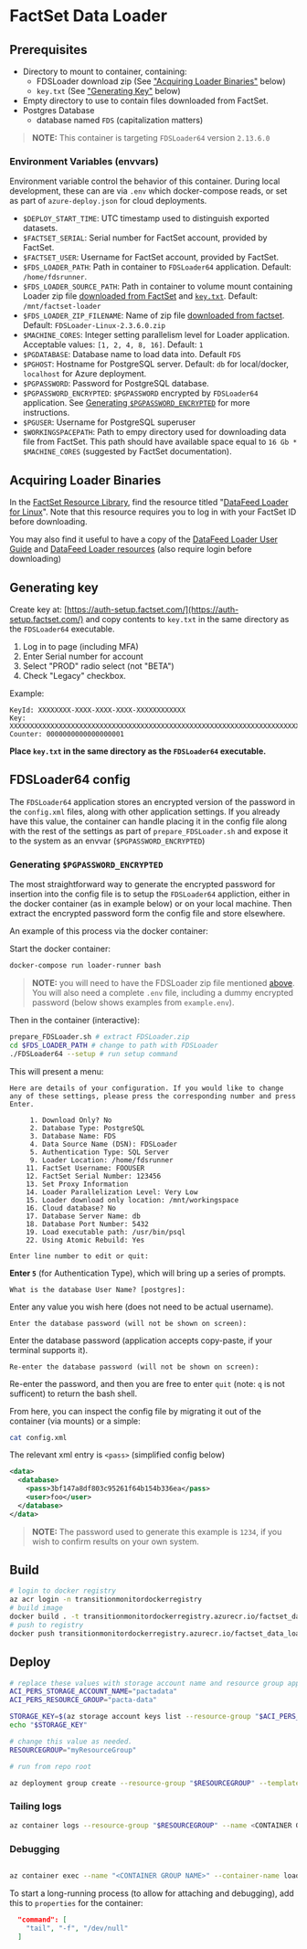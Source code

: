 # FactSet Data Loader

## Prerequisites

* Directory to mount to container, containing:
  * FDSLoader download zip (See ["Acquiring Loader Binaries"](#acquiring-loader-binaries) below)
  * `key.txt` (See ["Generating Key"](#generating-key) below)
* Empty directory to use to contain files downloaded from FactSet.
* Postgres Database
  * database named `FDS` (capitalization matters)

> **NOTE:** This container is targeting `FDSLoader64` version `2.13.6.0`

### Environment Variables (envvars)

Environment variable control the behavior of this container.
During local development, these can are via `.env` which docker-compose reads, or set as part of `azure-deploy.json` for cloud deployments.

* `$DEPLOY_START_TIME`: UTC timestamp used to distinguish exported datasets.
* `$FACTSET_SERIAL`: Serial number for FactSet account, provided by FactSet.
* `$FACTSET_USER`: Username for FactSet account, provided by FactSet.
* `$FDS_LOADER_PATH`: Path in container to `FDSLoader64` application. Default: `/home/fdsrunner`.
* `$FDS_LOADER_SOURCE_PATH`: Path in container to volume mount containing Loader zip file [downloaded from FactSet](#acquiring-loader-binaries) and [`key.txt`](#generating-key). Default: `/mnt/factset-loader`
* `$FDS_LOADER_ZIP_FILENAME`: Name of zip file [downloaded from factset](#acquiring-loader-binaries). Default: `FDSLoader-Linux-2.3.6.0.zip`
* `$MACHINE_CORES`: Integer setting parallelism level for Loader application. Acceptable values: `[1, 2, 4, 8, 16]`. Default: `1`
* `$PGDATABASE`: Database name to load data into. Default `FDS`
* `$PGHOST`: Hostname for PostgreSQL server. Default: `db` for local/docker, `localhost` for Azure deployment.
* `$PGPASSWORD`: Password for PostgreSQL database.
* `$PGPASSWORD_ENCRYPTED`: `$PGPASSWORD` encrypted by `FDSLoader64` application. See [Generating `$PGPASSWORD_ENCRYPTED`](#generating-pgpassword_encrypted) for more instructions.
* `$PGUSER`: Username for PostgreSQL superuser
* `$WORKINGSPACEPATH`: Path to empy directory used for downloading data file from FactSet. This path should have available space equal to `16 Gb * $MACHINE_CORES` (suggested by FactSet documentation).

## Acquiring Loader Binaries

In the [FactSet Resource Library](https://go.factset.com/company/resource-library), find the resource titled "[DataFeed Loader for Linux](https://open.factset.com/api/public/media/download/resources/documents/af0def52-791d-47b9-9147-efe2c02e9f60/FDSLoader-Linux-2.13.6.0.zip)".
Note that this resource requires you to log in with your FactSet ID before downloading.

You may also find it useful to have a copy of the [DataFeed Loader User Guide](https://open.factset.com/api/public/media/download/resources/documents/542ad4eb-4d38-4b0e-b8af-0892289bc67b/DataFeed%20Loader%20User%20Guide%202.13.6.0.zip) and [DataFeed Loader resources](https://open.factset.com/api/public/media/download/resources/documents/4bd1a761-05e3-425f-8813-4f3b6c3c6a7f/resources.zip) (also require login before downloading)

## Generating key

Create key at: [https://auth-setup.factset.com/](https://auth-setup.factset.com/)
and copy contents to `key.txt` in the same directory as the `FDSLoader64` executable.

1. Log in to page (including MFA)
2. Enter Serial number for account
3. Select "PROD" radio select (not "BETA")
4. Check "Legacy" checkbox.

Example:

```text
KeyId: XXXXXXXX-XXXX-XXXX-XXXX-XXXXXXXXXXXX
Key: XXXXXXXXXXXXXXXXXXXXXXXXXXXXXXXXXXXXXXXXXXXXXXXXXXXXXXXXXXXXXXXXXXXXXXXXXXXXXXXXXXXXXXXXXXXXXXXXXXXXXXXXXXXXXXXXXXXXXXXXXXXXXXXX
Counter: 0000000000000000001
```

**Place `key.txt` in the same directory as the `FDSLoader64` executable.**

## FDSLoader64 config

The `FDSLoader64` application stores an encrypted version of the password in the `config.xml` files, along with other application settings.
If you already have this value, the container can handle placing it in the config file along with the rest of the settings as part of `prepare_FDSLoader.sh` and expose it to the system as an envvar (`$PGPASSWORD_ENCRYPTED`)

### Generating `$PGPASSWORD_ENCRYPTED`

The most straightforward way to generate the encrypted password for insertion into the config file is to setup the `FDSLoader64` appliction, either in the docker container (as in example below) or on your local machine.
Then extract the encrypted password form the config file and store elsewhere.

An example of this process via the docker container:

Start the docker container:

```sh
docker-compose run loader-runner bash
```

> **NOTE:** you will need to have the FDSLoader zip file mentioned [above](#acquiring-loader-binaries).
You will also need a complete `.env` file, including a dummy encrypted password (below shows examples from `example.env`).

Then in the container (interactive):

```sh
prepare_FDSLoader.sh # extract FDSLoader.zip
cd $FDS_LOADER_PATH # change to path with FDSLoader
./FDSLoader64 --setup # run setup command
```

This will present a menu:

```text
Here are details of your configuration. If you would like to change any of these settings, please press the corresponding number and press Enter.

     1. Download Only? No
     2. Database Type: PostgreSQL
     3. Database Name: FDS
     4. Data Source Name (DSN): FDSLoader
     5. Authentication Type: SQL Server
     9. Loader Location: /home/fdsrunner
    11. FactSet Username: FOOUSER
    12. FactSet Serial Number: 123456
    13. Set Proxy Information
    14. Loader Parallelization Level: Very Low
    15. Loader download only location: /mnt/workingspace
    16. Cloud database? No
    17. Database Server Name: db
    18. Database Port Number: 5432
    19. Load executable path: /usr/bin/psql
    22. Using Atomic Rebuild: Yes

Enter line number to edit or quit:
```

**Enter `5`** (for Authentication Type), which will bring up a series of prompts.

```text
What is the database User Name? [postgres]:
```

Enter any value you wish here (does not need to be actual username).

```text
Enter the database password (will not be shown on screen):
```

Enter the database password (application accepts copy-paste, if your terminal supports it).

```text
Re-enter the database password (will not be shown on screen):
```

Re-enter the password, and then you are free to enter `quit` (note: `q` is not sufficent) to return the bash shell.

From here, you can inspect the config file by migrating it out of the container (via mounts) or a simple:

```sh
cat config.xml
```

The relevant xml entry is `<pass>` (simplified config below)

```xml
<data>
  <database>
    <pass>3bf147a8df803c95261f64b154b336ea</pass>
    <user>foo</user>
  </database>
</data>
```

> **NOTE:** The password used to generate this example is `1234`, if you wish to confirm results on your own system.

## Build

```sh
# login to docker registry
az acr login -n transitionmonitordockerregistry
# build image
docker build . -t transitionmonitordockerregistry.azurecr.io/factset_data_loader
# push to registry
docker push transitionmonitordockerregistry.azurecr.io/factset_data_loader:latest
```

## Deploy

```sh
# replace these values with storage account name and resource group appropriate to your deployment
ACI_PERS_STORAGE_ACCOUNT_NAME="pactadata"
ACI_PERS_RESOURCE_GROUP="pacta-data"

STORAGE_KEY=$(az storage account keys list --resource-group "$ACI_PERS_RESOURCE_GROUP" --account-name "$ACI_PERS_STORAGE_ACCOUNT_NAME" --query "[0].value" --output tsv)
echo "$STORAGE_KEY"
```

```sh
# change this value as needed.
RESOURCEGROUP="myResourceGroup"

# run from repo root

az deployment group create --resource-group "$RESOURCEGROUP" --template-file azure-deploy.json --parameters @azure-deploy.parameters.json

```

### Tailing logs

```sh
az container logs --resource-group "$RESOURCEGROUP" --name <CONTAINER GROUP NAME> --container-name loader-runner --follow
```

### Debugging

```sh

az container exec --name "<CONTAINER GROUP NAME>" --container-name loader-runner --resource-group $RESOURCEGROUP --exec-command "/bin/bash"

```

To start a long-running process (to allow for attaching and debugging), add this to `properties` for the container:

```json
  "command": [
    "tail", "-f", "/dev/null"
  ]
```
